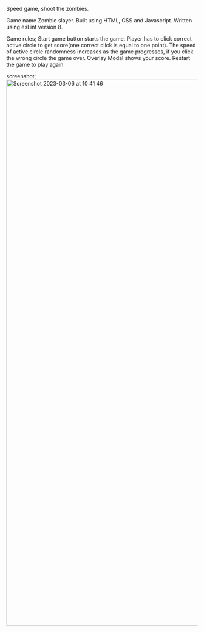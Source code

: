 Speed game, shoot the zombies.

Game name Zombie slayer. 
Built using HTML, CSS and Javascript. Written using esLint version 8. 

Game rules; 
Start game button starts the game.
Player has to click correct active circle to get score(one correct click is equal to one point).
The speed of active circle randomness increases as the game progresses, if you click the wrong circle the game over.
Overlay Modal shows your score. Restart the game to play again.

screenshot; <img width="1440" alt="Screenshot 2023-03-06 at 10 41 46" src="https://user-images.githubusercontent.com/92925082/223059831-6237d602-5359-411c-bc1a-32ccfcff2eda.png">
